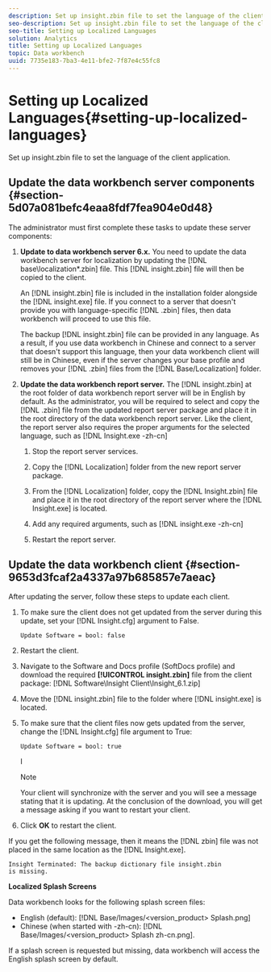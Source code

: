 ```yaml
---
description: Set up insight.zbin file to set the language of the client application.
seo-description: Set up insight.zbin file to set the language of the client application.
seo-title: Setting up Localized Languages
solution: Analytics
title: Setting up Localized Languages
topic: Data workbench
uuid: 7735e183-7ba3-4e11-bfe2-7f87e4c55fc8
---
```


# Setting up Localized Languages{#setting-up-localized-languages}

Set up insight.zbin file to set the language of the client application.

## Update the data workbench server components {#section-5d07a081befc4eaa8fdf7fea904e0d48}

The administrator must first complete these tasks to update these server components:

1. **Update to data workbench server 6.x.** You need to update the data workbench server for localization by updating the [!DNL base\localization\*.zbin] file. This [!DNL insight.zbin] file will then be copied to the client.

   An [!DNL insight.zbin] file is included in the installation folder alongside the [!DNL insight.exe] file. If you connect to a server that doesn't provide you with language-specific [!DNL .zbin] files, then data workbench will proceed to use this file.

   The backup [!DNL insight.zbin] file can be provided in any language. As a result, if you use data workbench in Chinese and connect to a server that doesn't support this language, then your data workbench client will still be in Chinese, even if the server changes your base profile and removes your [!DNL .zbin] files from the [!DNL Base/Localization] folder. 

1. **Update the data workbench report server.** The [!DNL insight.zbin] at the root folder of data workbench report server will be in English by default. As the administrator, you will be required to select and copy the [!DNL .zbin] file from the updated report server package and place it in the root directory of the data workbench report server. Like the client, the report server also requires the proper arguments for the selected language, such as [!DNL Insight.exe -zh-cn]

    1. Stop the report server services. 
    1. Copy the [!DNL Localization] folder from the new report server package. 
    1. From the [!DNL Localization] folder, copy the [!DNL Insight.zbin] file and place it in the root directory of the report server where the [!DNL Insight.exe] is located. 
    
    1. Add any required arguments, such as [!DNL insight.exe -zh-cn]
    1. Restart the report server.

## Update the data workbench client {#section-9653d3fcaf2a4337a97b685857e7aeac}

After updating the server, follow these steps to update each client.

1. To make sure the client does not get updated from the server during this update, set your [!DNL Insight.cfg] argument to False. 

   ```
   Update Software = bool: false
   ```

1. Restart the client. 
1. Navigate to the Software and Docs profile (SoftDocs profile) and download the required **[!UICONTROL insight.zbin]** file from the client package: [!DNL Software\Insight Client\Insight_6.1.zip]

1. Move the [!DNL insight.zbin] file to the folder where [!DNL insight.exe] is located. 

1. To make sure that the client files now gets updated from the server, change the [!DNL Insight.cfg] file argument to True: 

   ```
   Update Software = bool: true
   ```

   I

   >[!NOTE]
   >
   >Your client will synchronize with the server and you will see a message stating that it is updating. At the conclusion of the download, you will get a message asking if you want to restart your client.

1. Click **OK** to restart the client.

If you get the following message, then it means the [!DNL zbin] file was not placed in the same location as the [!DNL Insight.exe]. 

```
Insight Terminated: The backup dictionary file insight.zbin 
is missing.
```

**Localized Splash Screens**

Data workbench looks for the following splash screen files:

* English (default): [!DNL Base/Images/<version_product> Splash.png]
* Chinese (when started with -zh-cn): [!DNL Base/Images/<version_product> Splash zh-cn.png].

If a splash screen is requested but missing, data workbench will access the English splash screen by default.

<a id="section_91AE5EF234C14652A7B04082A22629AB"></a>

